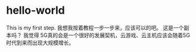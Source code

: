 # hello-world
This is my first step.
我想我按着教程一步一步来，应该可以的吧。
这是一个副本吗？
我觉得 5G真的会是一个很好的发展契机，云游戏、云主机应该会随着5G时代到来而出现大规模增长。
